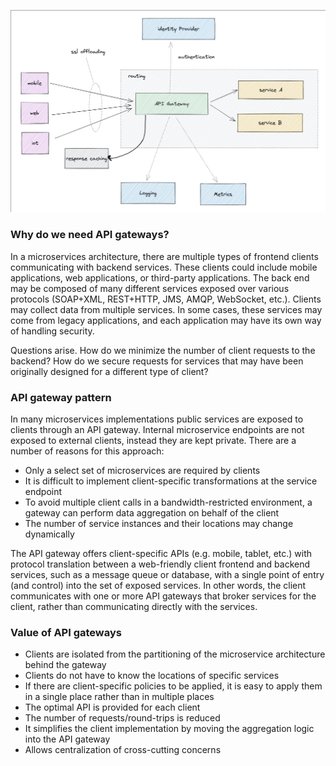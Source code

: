 ![A few of the things and API gateway can do](images/api-gw1.jpg)

### Why do we need API gateways?

In a microservices architecture, there are multiple types of frontend clients communicating with backend services. These clients could include mobile applications, web applications, or third-party applications. The back end may be composed of many different services exposed over various protocols (SOAP+XML, REST+HTTP, JMS, AMQP, WebSocket, etc.). Clients may collect data from multiple services. In some cases, these services may come from legacy applications, and each application may have its own way of handling security.

Questions arise. How do we minimize the number of client requests to the backend? How do we secure requests for services that may have been originally designed for a different type of client?

### API gateway pattern

In many microservices implementations public services are exposed to clients through an API gateway. Internal microservice endpoints are not exposed to external clients, instead they are kept private. There are a number of reasons for this approach:

* Only a select set of microservices are required by clients
* It is difficult to implement client-specific transformations at the service endpoint
* To avoid multiple client calls in a bandwidth-restricted environment, a gateway can perform data aggregation on behalf of the client
* The number of service instances and their locations may change dynamically

The API gateway offers client-specific APIs (e.g. mobile, tablet, etc.) with protocol translation between a web-friendly client frontend and backend services, such as a message queue or database, with a single point of entry (and control) into the set of exposed services. In other words, the client communicates with one or more API gateways that broker services for the client, rather than communicating directly with the services.

### Value of API gateways

* Clients are isolated from the partitioning of the microservice architecture behind the gateway
* Clients do not have to know the locations of specific services
* If there are client-specific policies to be applied, it is easy to apply them in a single place rather than in multiple places
* The optimal API is provided for each client
* The number of requests/round-trips is reduced
* It simplifies the client implementation by moving the aggregation logic into the API gateway
* Allows centralization of cross-cutting concerns